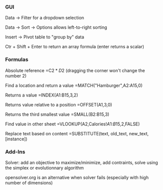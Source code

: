 ### GUI

Data -> Filter for a dropdown selection

Data -> Sort -> Options allows left-to-right sorting 

Insert -> Pivot table to "group by" data

Ctr + Shift + Enter to return an array formula (enter returns a scalar)


### Formulas

Absolute reference
=C$2*D$2 (dragging the corner won't change the number 2)

Find a location and return a value
=MATCH("Hamburger",A2:A15,0)

Returns a value
=INDEX(A1:B15,3,2)

Returns value relative to a position
=OFFSET(A1,3,0)

Returns the third smallest value
=SMALL(B2:B15,3)

Find value in other sheet
=VLOOKUP(A2,Calories!$A$1:$B$15,2,FALSE)

Replace text based on content
=SUBSTITUTE(text, old_text, new_text, [instance])


### Add-Ins

Solver: add an objective to maximize/minimize, add contraints, solve using the simplex or evolutionnary algorithm

opensolver.org is an alternative when solver fails (especially with high number of dimensions)